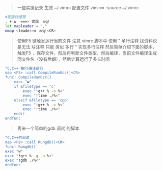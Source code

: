 >一些实操记录
>生效 ~/.vimrc  配置文件
>vim   ==> :source ~/.vimrc

 ```bash
#配置快捷键
, + w  ===> 实现  wq!
let mapleader = ","
nmap <leader>w :wq!<CR>
```

>使用F5 键触发运行当前文件
>注意 vimrc 脚本中 使用 "  单行注释   找资料说是无法 块注释  只能 类似 多行  " 实现多行注释
>然后简单介绍下面的脚本，触发F5 ，保存文件，然后将判断文件类型，然后编译，当前文件编译生成同文件名（没有后缀），然后计算运行了多长时间
```bash
"C,C++ 按F5编译运行
map <F5> :call CompileRunGcc()<CR>
func! CompileRunGcc()
    exec "w"
    if &filetype == 'c'
        exec "!g++ % -o %<"
        exec "!time ./%<"
    elseif &filetype == 'cpp'
        exec "!g++ % -o %<"
        exec "!time ./%<"
    endif    
endfunc
```

>再来一个简单的gdb 调试 的脚本
>
```bash
"C,C++的调试
map <F8> :call Rungdb()<CR>
func! Rungdb()
exec "w"
exec "!g++ % -g -o %<"
exec "!gdb ./%<"
endfunc
```


